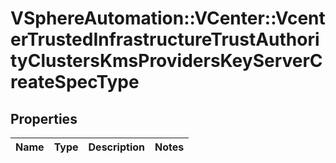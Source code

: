 # VSphereAutomation::VCenter::VcenterTrustedInfrastructureTrustAuthorityClustersKmsProvidersKeyServerCreateSpecType

## Properties
Name | Type | Description | Notes
------------ | ------------- | ------------- | -------------


